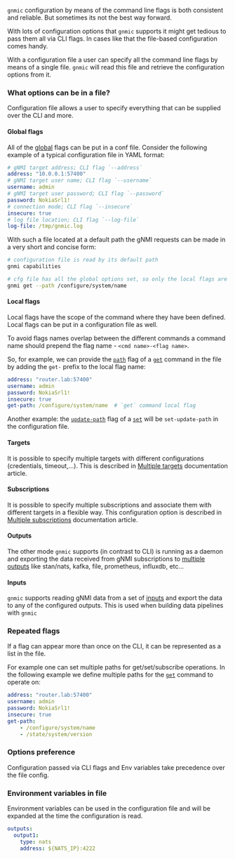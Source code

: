 `gnmic` configuration by means of the command line flags is both consistent and reliable. But sometimes its not the best way forward.

With lots of configuration options that `gnmic` supports it might get tedious to pass them all via CLI flags. In cases like that the file-based configuration comes handy.

With a configuration file a user can specify all the command line flags by means of a single file. `gnmic` will read this file and retrieve the configuration options from it.

### What options can be in a file?
Configuration file allows a user to specify everything that can be supplied over the CLI and more.
#### Global flags
All of the [global](#global-flags) flags can be put in a conf file. Consider the following example of a typical configuration file in YAML format:
```yaml
# gNMI target address; CLI flag `--address`
address: "10.0.0.1:57400"
# gNMI target user name; CLI flag `--username`
username: admin
# gNMI target user password; CLI flag `--password`
password: NokiaSrl1!
# connection mode; CLI flag `--insecure`
insecure: true
# log file location; CLI flag `--log-file`
log-file: /tmp/gnmic.log
```
With such a file located at a default path the gNMI requests can be made in a very short and concise form:

```bash
# configuration file is read by its default path
gnmi capabilities

# cfg file has all the global options set, so only the local flags are needed
gnmi get --path /configure/system/name
```

#### Local flags
Local flags have the scope of the command where they have been defined. Local flags can be put in a configuration file as well.

To avoid flags names overlap between the different commands a command name should prepend the flag name - `<cmd name>-<flag name>`.

So, for example, we can provide the [`path`](../cmd/get.md#path) flag of a [`get`](../cmd/get.md) command in the file by adding the `get-` prefix to the local flag name:

```yaml
address: "router.lab:57400"
username: admin
password: NokiaSrl1!
insecure: true
get-path: /configure/system/name  # `get` command local flag
```

Another example: the [`update-path`](../cmd/set.md#1-in-line-update-implicit-type) flag of a [`set`](../cmd/set.md) will be `set-update-path` in the configuration file.

#### Targets
It is possible to specify multiple targets with different configurations (credentials, timeout,...). This is described in [Multiple targets](targets/targets.md) documentation article.

#### Subscriptions
It is possible to specify multiple subscriptions and associate them with different targets in a flexible way. This configuration option is described in [Multiple subscriptions](subscriptions.md) documentation article.

#### Outputs
The other mode `gnmic` supports (in contrast to CLI) is running as a daemon and exporting the data received from gNMI subscriptions to [multiple outputs](outputs/output_intro.md) like stan/nats, kafka, file, prometheus, influxdb, etc...

#### Inputs
`gnmic` supports reading gNMI data from a set of [inputs](inputs/input_intro.md) and export the data to any of the configured outputs. This is used when building data pipelines with `gnmic`

### Repeated flags
If a flag can appear more than once on the CLI, it can be represented as a list in the file.

For example one can set multiple paths for get/set/subscribe operations. In the following example we define multiple paths for the [`get`](../cmd/get.md) command to operate on:
```yaml
address: "router.lab:57400"
username: admin
password: NokiaSrl1!
insecure: true
get-path:
    - /configure/system/name
    - /state/system/version
```

### Options preference
Configuration passed via CLI flags and Env variables take precedence over the file config.

### Environment variables in file
Environment variables can be used in the configuration file and will be expanded at the time the configuration is read.

```yaml
outputs:
  output1:
    type: nats
    address: ${NATS_IP}:4222
```